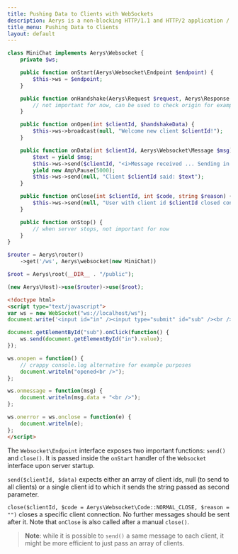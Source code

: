 ```yaml
---
title: Pushing Data to Clients with WebSockets
description: Aerys is a non-blocking HTTP/1.1 and HTTP/2 application / websocket / static file server.
title_menu: Pushing Data to Clients
layout: default
---
```


```php
class MiniChat implements Aerys\Websocket {
    private $ws;

    public function onStart(Aerys\Websocket\Endpoint $endpoint) {
        $this->ws = $endpoint;
    }

    public function onHandshake(Aerys\Request $request, Aerys\Response $response) {
        // not important for now, can be used to check origin for example
    }

    public function onOpen(int $clientId, $handshakeData) {
        $this->ws->broadcast(null, "Welcome new client $clientId!");
    }

    public function onData(int $clientId, Aerys\Websocket\Message $msg) {
        $text = yield $msg;
        $this->ws->send($clientId, "<i>Message received ... Sending in 5 seconds ...</i>");
        yield new Amp\Pause(5000);
        $this->ws->send(null, "Client $clientId said: $text");
    }

    public function onClose(int $clientId, int $code, string $reason) {
        $this->ws->send(null, "User with client id $clientId closed connection with code $code");
    }

    public function onStop() {
        // when server stops, not important for now
    }
}
```

```php
$router = Aerys\router()
    ->get('/ws', Aerys\websocket(new MiniChat))

$root = Aerys\root(__DIR__ . "/public");

(new Aerys\Host)->use($router)->use($root);
```

```html
<!doctype html>
<script type="text/javascript">
var ws = new WebSocket("ws://localhost/ws");
document.write('<input id="in" /><input type="submit" id="sub" /><br />');

document.getElementById("sub").onClick(function() {
    ws.send(document.getElementById("in").value);
});

ws.onopen = function() {
    // crappy console.log alternative for example purposes
    document.writeln("opened<br />");
};

ws.onmessage = function(msg) {
    document.writeln(msg.data + "<br />");
};

ws.onerror = ws.onclose = function(e) {
    document.writeln(e);
};
</script>
```

The `Websocket\Endpoint` interface exposes two important functions: `send()` and `close()`. It is passed inside the `onStart` handler of the `Websocket` interface upon server startup.

`send($clientId, $data)` expects either an array of client ids, null (to send to all clients) or a single client id to which it sends the string passed as second parameter.

`close($clientId, $code = Aerys\Websocket\Code::NORMAL_CLOSE, $reason = "")` closes a specific client connection. No further messages should be sent after it. Note that `onClose` is also called after a manual `close()`.

> **Note**: while it is possible to `send()` a same message to each client, it might be more efficient to just pass an array of clients.
